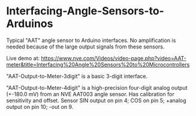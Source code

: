# Interfacing-Angle-Sensors-to-Arduinos
Typical "AAT" angle sensor to Arduino interfaces.
No amplification is needed because of the large output signals from these sensors.

Live demo at:
https://www.nve.com/Videos/video-page.php?video=AAT-meter&title=Interfacing%20Angle%20Sensors%20to%20Microcontrollers

"AAT-Output-to-Meter-3digit" is a basic 3-digit interface.

"AAT-Output-to-Meter-4digit" 
is a high-precision four-digit analog output (+-180.0 mV) from an NVE AAT003 angle sensor.
Has calibration for sensitivity and offset. 
Sensor SIN output on pin 4; COS on pin 5; +analog output on pin 10; -out on 9.

